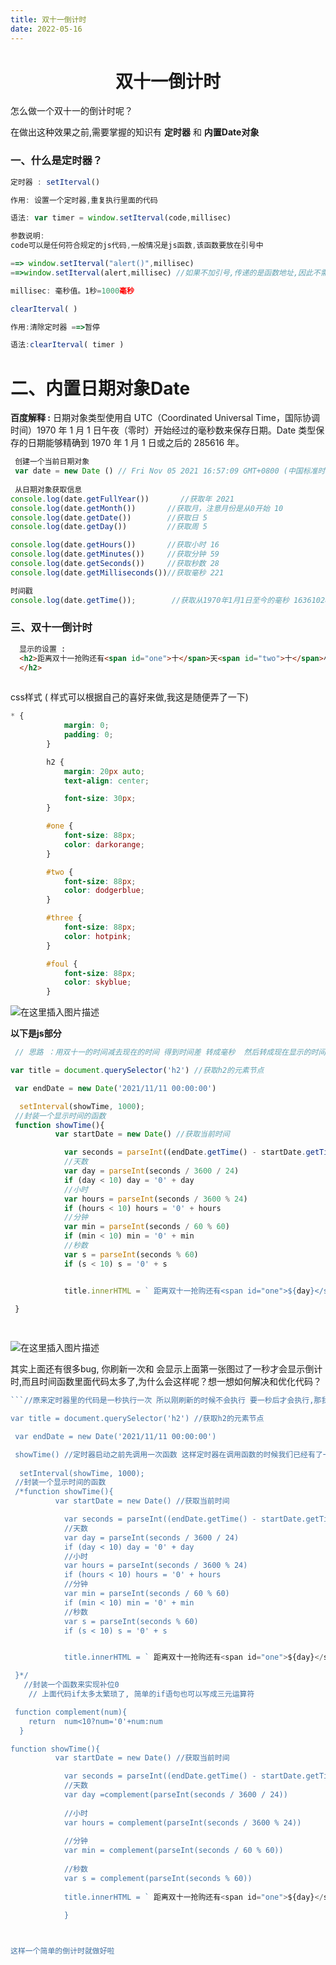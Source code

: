 ```yaml
---
title: 双十一倒计时
date: 2022-05-16
---
```


<h1 style='text-align:center'>双十一倒计时</h1>

怎么做一个双十一的倒计时呢？

在做出这种效果之前,需要掌握的知识有 **定时器** 和 **内置Date对象**

### 一、什么是定时器？

```js
定时器 : setIterval()

作用: 设置一个定时器,重复执行里面的代码

语法: var timer = window.setIterval(code,millisec)

参数说明:
code可以是任何符合规定的js代码,一般情况是js函数,该函数要放在引号中

==> window.setIterval("alert()",millisec)
==>window.setIterval(alert,millisec) //如果不加引号,传递的是函数地址,因此不需要加括号,如果加了括号,是将函数的执行结果传到方法中

millisec: 毫秒值。1秒=1000毫秒

clearIterval( ) 

作用:清除定时器 ==>暂停

语法:clearIterval( timer ) 
```

# 二、内置日期对象Date



**百度解释 :** 日期对象类型使用自 UTC（Coordinated Universal Time，国际协调时间）1970 年 1 月 1 日午夜（零时）开始经过的毫秒数来保存日期。Date 类型保存的日期能够精确到 1970 年 1 月 1 日或之后的 285616 年。

```js
 创建一个当前日期对象 
 var date = new Date () // Fri Nov 05 2021 16:57:09 GMT+0800 (中国标准时间)
 
 从日期对象获取信息
console.log(date.getFullYear())       //获取年 2021
console.log(date.getMonth())       //获取月，注意月份是从0开始 10
console.log(date.getDate())        //获取日 5
console.log(date.getDay())         //获取周 5

console.log(date.getHours())       //获取小时 16
console.log(date.getMinutes())     //获取分钟 59
console.log(date.getSeconds())     //获取秒数 28
console.log(date.getMilliseconds())//获取毫秒 221

时间戳
console.log(date.getTime());        //获取从1970年1月1日至今的毫秒 1636102813777


```



### 三、双十一倒计时

```html
  显示的设置 :
  <h2>距离双十一抢购还有<span id="one">十</span>天<span id="two">十</span>小时<span id="three">十</span>分<span id="foul">十六</span>秒了!
  </h2>
  
```

css样式 ( 样式可以根据自己的喜好来做,我这是随便弄了一下)

```css
* {
            margin: 0;
            padding: 0;
        }

        h2 {
            margin: 20px auto;
            text-align: center;

            font-size: 30px;
        }

        #one {
            font-size: 88px;
            color: darkorange;
        }

        #two {
            font-size: 88px;
            color: dodgerblue;
        }

        #three {
            font-size: 88px;
            color: hotpink;
        }

        #foul {
            font-size: 88px;
            color: skyblue;
        }
```

![在这里插入图片描述](https://img-blog.csdnimg.cn/0765e01aa0ce4343b4c9bee6a378e064.png#pic_center)


**以下是js部分**

```js
 // 思路 ：用双十一的时间减去现在的时间 得到时间差 转成毫秒  然后转成现在显示的时间格式  /天/小时/分/秒

var title = document.querySelector('h2') //获取h2的元素节点

 var endDate = new Date('2021/11/11 00:00:00')

  setInterval(showTime, 1000);
 //封装一个显示时间的函数
 function showTime(){
          var startDate = new Date() //获取当前时间

            var seconds = parseInt((endDate.getTime() - startDate.getTime()) / 1000)
            //天数  
            var day = parseInt(seconds / 3600 / 24)
            if (day < 10) day = '0' + day
            //小时
            var hours = parseInt(seconds / 3600 % 24)
            if (hours < 10) hours = '0' + hours
            //分钟
            var min = parseInt(seconds / 60 % 60)
            if (min < 10) min = '0' + min
            //秒数
            var s = parseInt(seconds % 60)
            if (s < 10) s = '0' + s


            title.innerHTML = ` 距离双十一抢购还有<span id="one">${day}</span>天<span id="two">${hours}</span>小时<span id="three">${min}</span>分<span id="foul">${s}</span>秒了! `  //模板字符串拼接

 }
  
     

```

![在这里插入图片描述](https://img-blog.csdnimg.cn/782156171fa346779282822229a0543c.png#pic_center)

其实上面还有很多bug, 你刷新一次和 会显示上面第一张图过了一秒才会显示倒计时,而且时间函数里面代码太多了,为什么会这样呢？想一想如何解决和优化代码？


```js
```//原来定时器里的代码是一秒执行一次 所以刚刷新的时候不会执行 要一秒后才会执行,那我们要如何解决这个问题呢

var title = document.querySelector('h2') //获取h2的元素节点

 var endDate = new Date('2021/11/11 00:00:00')

 showTime() //定时器启动之前先调用一次函数 这样定时器在调用函数的时候我们已经有了一个结果了
 
  setInterval(showTime, 1000);
 //封装一个显示时间的函数
 /*function showTime(){
          var startDate = new Date() //获取当前时间

            var seconds = parseInt((endDate.getTime() - startDate.getTime()) / 1000)
            //天数  
            var day = parseInt(seconds / 3600 / 24)
            if (day < 10) day = '0' + day
            //小时
            var hours = parseInt(seconds / 3600 % 24)
            if (hours < 10) hours = '0' + hours
            //分钟
            var min = parseInt(seconds / 60 % 60)
            if (min < 10) min = '0' + min
            //秒数
            var s = parseInt(seconds % 60)
            if (s < 10) s = '0' + s


            title.innerHTML = ` 距离双十一抢购还有<span id="one">${day}</span>天<span id="two">${hours}</span>小时<span id="three">${min}</span>分<span id="foul">${s}</span>秒了! `  //模板字符串拼接

 }*/
   //封装一个函数来实现补位0
    // 上面代码if太多太繁琐了, 简单的if语句也可以写成三元运算符

 function complement(num){
    return  num<10?num='0'+num:num
  }

function showTime(){
          var startDate = new Date() //获取当前时间

            var seconds = parseInt((endDate.getTime() - startDate.getTime()) / 1000)
            //天数  
            var day =complement(parseInt(seconds / 3600 / 24))
            
            //小时
            var hours = complement(parseInt(seconds / 3600 % 24))
          
            //分钟
            var min = complement(parseInt(seconds / 60 % 60))
        
            //秒数
            var s = complement(parseInt(seconds % 60))
         
            title.innerHTML = ` 距离双十一抢购还有<span id="one">${day}</span>天<span id="two">${hours}</span>小时<span id="three">${min}</span>分<span id="foul">${s}</span>秒了! `  //模板字符串拼接

            }
     


这样一个简单的倒计时就做好啦
